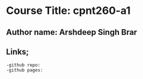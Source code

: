 # Course Title: cpnt260-a1
## Author name: Arshdeep Singh Brar
## Links; 
    -github repo:
    -github pages:
